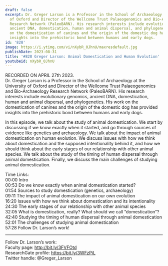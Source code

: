 ```yaml
---
draft: false
excerpt: Dr. Greger Larson is a Professor in the School of Archaeology at the University
  of Oxford and Director of the Wellcome Trust Palaeogenomics and Bio-Archaeology
  Research Network (PaleoBARN). His research interests include evolutionary genomics,
  ancient DNA, domestication, human and animal dispersal, and phylogenetics. His work
  on the domestication of canines and the origin of the domestic dog has provided
  insights into the prehistoric bond between humans and early dogs.
id: '828'
image: https://i.ytimg.com/vi/nXybR_0JhnU/maxresdefault.jpg
publishDate: 2023-08-31
title: '#828 Greger Larson: Animal Domestication and Human Evolution'
youtubeid: nXybR_0JhnU
---
```

RECORDED ON APRIL 27th 2023.  
Dr. Greger Larson is a Professor in the School of Archaeology at the University of Oxford and Director of the Wellcome Trust Palaeogenomics and Bio-Archaeology Research Network (PaleoBARN). His research interests include evolutionary genomics, ancient DNA, domestication, human and animal dispersal, and phylogenetics. His work on the domestication of canines and the origin of the domestic dog has provided insights into the prehistoric bond between humans and early dogs.

In this episode, we talk about the study of animal domestication. We start by discussing if we know exactly when it started, and go through sources of evidence like genetics and archaeology. We talk about the impact of animal domestication on human evolution. We discuss issues with how we think about domestication and the supposed intentionality behind it, and how we should think about the early stages of our relationship with other animal species. We talk about the study of the timing of human dispersal through animal domestication. Finally, we discuss the main challenges of studying animal domestication.

Time Links:  
00:00 Intro  
00:53  Do we know exactly when animal domestication started?  
01:54  Sources to study domestication (genetics, archaeology)  
09:11  The impact of animal domestication on our own evolution  
16:20  Issues with how we think about domestication and its intentionality  
24:30  The early stages of our relationship with other animal species  
32:05  What is domestication, really? What should we call “domestication”?  
42:40  Studying the timing of human dispersal through animal domestication  
52:01  The challenges of studying animal domestication  
57:28  Follow Dr. Larson’s work!

---

Follow Dr. Larson’s work:  
Faculty page: http://bit.ly/3FVFOtd  
ResearchGate profile: https://bit.ly/3WFzPiL  
Twitter handle: @Greger_Larson

